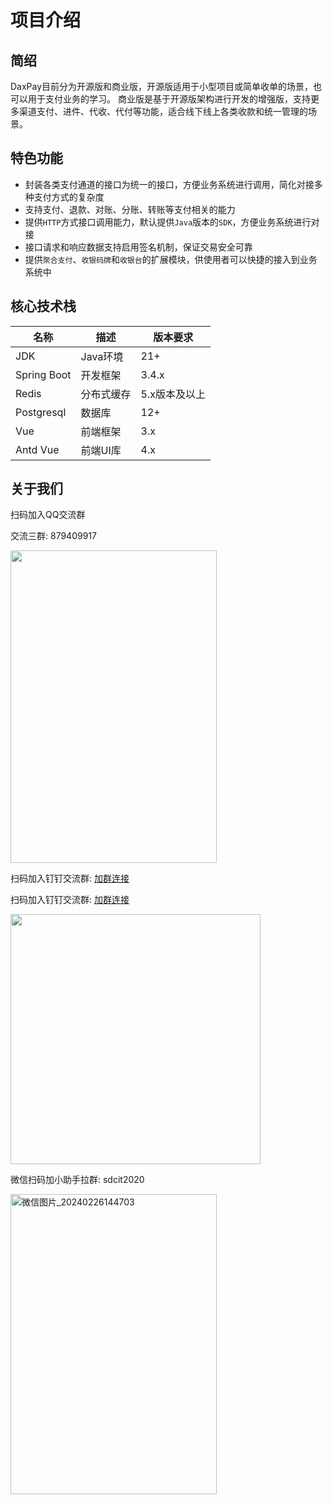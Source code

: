 # 项目介绍
## 简绍

DaxPay目前分为开源版和商业版，开源版适用于小型项目或简单收单的场景，也可以用于支付业务的学习。
商业版是基于开源版架构进行开发的增强版，支持更多渠道支付、进件、代收、代付等功能，适合线下线上各类收款和统一管理的场景。

## 特色功能

- 封装各类支付通道的接口为统一的接口，方便业务系统进行调用，简化对接多种支付方式的复杂度
- 支持支付、退款、对账、分账、转账等支付相关的能力
- 提供`HTTP`方式接口调用能力，默认提供`Java`版本的`SDK`，方便业务系统进行对接
- 接口请求和响应数据支持启用签名机制，保证交易安全可靠
- 提供`聚合支付`、`收银码牌`和`收银台`的扩展模块，供使用者可以快捷的接入到业务系统中

## 核心技术栈

| 名称          | 描述     | 版本要求     |
|-------------|--------|----------|
| JDK         | Java环境 | 21+      |
| Spring Boot | 开发框架   | 3.4.x    |
| Redis       | 分布式缓存  | 5.x版本及以上 |
| Postgresql  | 数据库    | 12+      |
| Vue         | 前端框架   | 3.x      |
| Antd Vue    | 前端UI库  | 4.x      |


##  关于我们

扫码加入QQ交流群

交流三群: 879409917
<p>
<img src="https://cdn.jsdmirror.com/gh/xxm1995/picx-images-hosting@master/connect/1733360741745_d.83a33entp3.webp" width = "330" height = "500"/>
</p>

扫码加入钉钉交流群: [加群连接](https://qr.dingtalk.com/action/joingroup?code=v1,k1,AzkcWLa8J/OHXi+nTWwNRc68IAJ0ckWXEEIvrJofq2A=&_dt_no_comment=1&origin=11)

扫码加入钉钉交流群: [加群连接](https://qr.dingtalk.com/action/joingroup?code=v1,k1,AzkcWLa8J/OHXi+nTWwNRc68IAJ0ckWXEEIvrJofq2A=&_dt_no_comment=1&origin=11)
<p>
<img src="https://cdn.jsdmirror.com/gh/xxm1995/picx-images-hosting@master/connect/png-(1).7egk526qnp.webp" width = "400" height = "400"/>
</p>

微信扫码加小助手拉群: sdcit2020
<p>
<img alt="微信图片_20240226144703" height="480" src="https://cdn.jsdmirror.com/gh/xxm1995/picx-images-hosting@master/connect/微信图片_20240412152722.231nkeje2o.webp" width="330"/>
</p>
